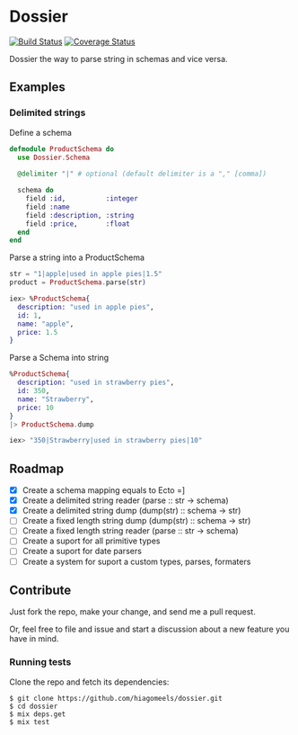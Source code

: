 # Dossier 
[![Build Status](https://travis-ci.org/hiagomeels/dossier.svg?branch=master)](https://travis-ci.org/hiagomeels/dossier)
[![Coverage Status](https://coveralls.io/repos/github/hiagomeels/dossier/badge.svg?branch=master)](https://coveralls.io/github/hiagomeels/dossier?branch=master)

Dossier the way to parse string in schemas and vice versa.

## Examples
### Delimited strings

Define a schema

```elixir
defmodule ProductSchema do
  use Dossier.Schema
  
  @delimiter "|" # optional (default delimiter is a "," [comma])

  schema do
    field :id,          :integer
    field :name
    field :description, :string
    field :price,       :float
  end
end
```

Parse a string into a ProductSchema

```elixir
str = "1|apple|used in apple pies|1.5"
product = ProductSchema.parse(str)

iex> %ProductSchema{
  description: "used in apple pies",
  id: 1,
  name: "apple",
  price: 1.5
}
```

Parse a Schema into string

```elixir
%ProductSchema{
  description: "used in strawberry pies",
  id: 350,
  name: "Strawberry",
  price: 10
}
|> ProductSchema.dump

iex> "350|Strawberry|used in strawberry pies|10"

```

## Roadmap
- [x] Create a schema mapping equals to Ecto =]
- [x] Create a delimited string reader (parse :: str -> schema)
- [x] Create a delimited string dump (dump(str) :: schema -> str)
- [ ] Create a fixed length string dump (dump(str) :: schema -> str) 
- [ ] Create a fixed length string reader (parse :: str -> schema)
- [ ] Create a suport for all primitive types
- [ ] Create a suport for date parsers
- [ ] Create a system for suport a custom types, parses, formaters

## Contribute
Just fork the repo, make your change, and send me a pull request.

Or, feel free to file and issue and start a discussion about a new feature you have in mind.

### Running tests

Clone the repo and fetch its dependencies:

```
$ git clone https://github.com/hiagomeels/dossier.git
$ cd dossier
$ mix deps.get
$ mix test
```

